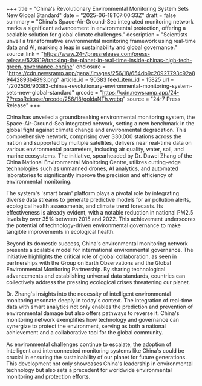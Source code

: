+++
title = "China's Revolutionary Environmental Monitoring System Sets New Global Standard"
date = "2025-06-18T07:00:33Z"
draft = false
summary = "China's Space-Air-Ground-Sea integrated monitoring network marks a significant advancement in environmental protection, offering a scalable solution for global climate challenges."
description = "Scientists unveil a transformative environmental monitoring framework using real-time data and AI, marking a leap in sustainability and global governance."
source_link = "https://www.24-7pressrelease.com/press-release/523919/tracking-the-planet-in-real-time-inside-chinas-high-tech-green-governance-engine"
enclosure = "https://cdn.newsramp.app/genai/images/256/18/654db9c20927793c92a89442893b4893.png"
article_id = 90383
feed_item_id = 15825
url = "/202506/90383-chinas-revolutionary-environmental-monitoring-system-sets-new-global-standard"
qrcode = "https://cdn.newsramp.app/24-7PressRelease/qrcode/256/18/goldaNTh.webp"
source = "24-7 Press Release"
+++

<p>China has unveiled a groundbreaking environmental monitoring system, the Space-Air-Ground-Sea integrated network, setting a new benchmark in the global fight against climate change and environmental degradation. This comprehensive network, comprising over 330,000 stations across the nation and supported by multiple satellites, delivers near real-time data on various environmental parameters, including air quality, water, soil, and marine ecosystems. The initiative, spearheaded by Dr. Dawei Zhang of the China National Environmental Monitoring Centre, utilizes cutting-edge technologies such as unmanned drones, AI analytics, and automated laboratories to significantly improve the precision and efficiency of environmental monitoring.</p><p>The system's 'smart brain' platform plays a pivotal role by integrating diverse data streams to generate predictive models for air pollution alerts, ecological health assessments, and climate trend forecasts. Its effectiveness is already evident, with a notable reduction in national PM2.5 levels by over 35% between 2015 and 2022. This achievement underscores the potential of technology-driven environmental governance to make tangible improvements in ecological health.</p><p>Beyond its domestic success, China's environmental monitoring network presents a scalable model for international environmental governance. The initiative highlights the critical role of global collaboration, as seen in partnerships with the Group on Earth Observations and the Global Environmental Monitoring Partnership. By sharing technological advancements and establishing universal data standards, countries can collectively address the pressing ecological crises threatening our planet.</p><p>Dr. Zhang's insights into the necessity of intelligent environmental monitoring resonate deeply in today's context. The integration of real-time data with smart analytics not only enables the prediction and prevention of environmental damage but also offers pathways to reverse it. China's monitoring network exemplifies how technology and governance can synergize to protect the environment, serving as both a national achievement and a collaborative tool for the global community.</p><p>As environmental challenges continue to escalate, the adoption of intelligent and interconnected monitoring systems like China's could be crucial in ensuring the sustainability of our planet for future generations. This development not only showcases China's leadership in environmental technology but also sets a precedent for worldwide environmental monitoring and protection efforts.</p>